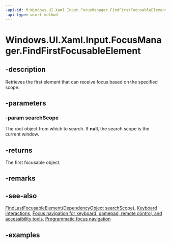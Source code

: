 ```yaml
---
-api-id: M:Windows.UI.Xaml.Input.FocusManager.FindFirstFocusableElement(Windows.UI.Xaml.DependencyObject)
-api-type: winrt method
---
```


<!-- Method syntax.
public DependencyObject FocusManager.FindFirstFocusableElement(DependencyObject searchScope)
-->

# Windows.UI.Xaml.Input.FocusManager.FindFirstFocusableElement

## -description

Retrieves the first element that can receive focus based on the specified scope.



## -parameters

### -param searchScope

The root object from which to search. If **null**, the search scope is the current window.

## -returns

The first focusable object.

## -remarks

## -see-also

[FindLastFocusableElement(DependencyObject searchScope)](focusmanager_findlastfocusableelement_1864098507.md), [Keyboard interactions](/windows/uwp/design/input/keyboard-interactions), [Focus navigation for keyboard, gamepad, remote control, and accessibility tools](/windows/uwp/design/input/focus-navigation), [Programmatic focus navigation](/windows/uwp/design/input/focus-navigation-programmatic)

## -examples
